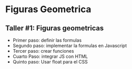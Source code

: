 # Figuras Geometrica

## Taller #1: Figuras geometricas

- Primer paso: definir las formulas
- Segundo paso: implementar la formulas en Javascript
- Tercer paso: crear funciones
- Cuarto Paso: integrar JS con HTML
- Quinto paso: Usar float para el CSS 
